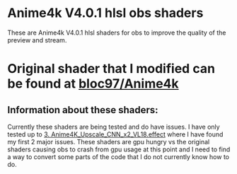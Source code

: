 # Anime4k V4.0.1 hlsl obs shaders
These are Anime4k V4.0.1 hlsl shaders for obs to improve the quality of the preview and stream.

# Original shader that I modified can be found at [bloc97/Anime4k](https://github.com/bloc97/Anime4K/releases?q=v4.0.1&expanded=true)

## Information about these shaders:
Currently these shaders are being tested and do have issues.
I have only tested up to [3. Anime4K_Upscale_CNN_x2_VL18.effect](https://github.com/ryandash/Anime4k-obs-upscaling-shaders/blob/Update-to-V4.0.1/3.%20Anime4K_Upscale_CNN_x2_VL18.effect) where I have found my first 2 major issues.
These shaders are gpu hungry vs the original shaders causing obs to crash from gpu usage at this point and I need to find a way to convert some parts of the code that I do not currently know how to do.
